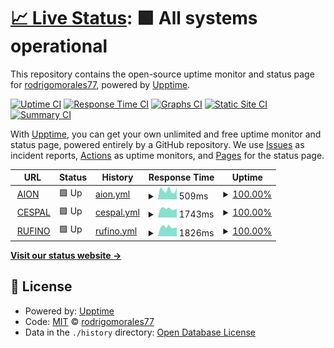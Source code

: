 # [📈 Live Status](https://rodrigomorales77.github.io/aion): <!--live status--> **🟩 All systems operational**

This repository contains the open-source uptime monitor and status page for [rodrigomorales77](https://rodrigomorales77.github.io/aion), powered by [Upptime](https://github.com/upptime/upptime).

[![Uptime CI](https://github.com/rodrigomorales77/aion/workflows/Uptime%20CI/badge.svg)](https://github.com/rodrigomorales77/aion/actions?query=workflow%3A%22Uptime+CI%22)
[![Response Time CI](https://github.com/rodrigomorales77/aion/workflows/Response%20Time%20CI/badge.svg)](https://github.com/rodrigomorales77/aion/actions?query=workflow%3A%22Response+Time+CI%22)
[![Graphs CI](https://github.com/rodrigomorales77/aion/workflows/Graphs%20CI/badge.svg)](https://github.com/rodrigomorales77/aion/actions?query=workflow%3A%22Graphs+CI%22)
[![Static Site CI](https://github.com/rodrigomorales77/aion/workflows/Static%20Site%20CI/badge.svg)](https://github.com/rodrigomorales77/aion/actions?query=workflow%3A%22Static+Site+CI%22)
[![Summary CI](https://github.com/rodrigomorales77/aion/workflows/Summary%20CI/badge.svg)](https://github.com/rodrigomorales77/aion/actions?query=workflow%3A%22Summary+CI%22)

With [Upptime](https://upptime.js.org), you can get your own unlimited and free uptime monitor and status page, powered entirely by a GitHub repository. We use [Issues](https://github.com/rodrigomorales77/aion/issues) as incident reports, [Actions](https://github.com/rodrigomorales77/aion/actions) as uptime monitors, and [Pages](https://rodrigomorales77.github.io/aion) for the status page.

<!--start: status pages-->
<!-- This summary is generated by Upptime (https://github.com/upptime/upptime) -->
<!-- Do not edit this manually, your changes will be overwritten -->
<!-- prettier-ignore -->
| URL | Status | History | Response Time | Uptime |
| --- | ------ | ------- | ------------- | ------ |
| <img alt="" src="https://favicons.githubusercontent.com/aion.com.ar" height="13"> [AION](https://aion.com.ar) | 🟩 Up | [aion.yml](https://github.com/rodrigomorales77/aion/commits/HEAD/history/aion.yml) | <details><summary><img alt="Response time graph" src="./graphs/aion/response-time-week.png" height="20"> 509ms</summary><br><a href="https://rodrigomorales77.github.io/aion/history/aion"><img alt="Response time 526" src="https://img.shields.io/endpoint?url=https%3A%2F%2Fraw.githubusercontent.com%2Frodrigomorales77%2Faion%2FHEAD%2Fapi%2Faion%2Fresponse-time.json"></a><br><a href="https://rodrigomorales77.github.io/aion/history/aion"><img alt="24-hour response time 650" src="https://img.shields.io/endpoint?url=https%3A%2F%2Fraw.githubusercontent.com%2Frodrigomorales77%2Faion%2FHEAD%2Fapi%2Faion%2Fresponse-time-day.json"></a><br><a href="https://rodrigomorales77.github.io/aion/history/aion"><img alt="7-day response time 509" src="https://img.shields.io/endpoint?url=https%3A%2F%2Fraw.githubusercontent.com%2Frodrigomorales77%2Faion%2FHEAD%2Fapi%2Faion%2Fresponse-time-week.json"></a><br><a href="https://rodrigomorales77.github.io/aion/history/aion"><img alt="30-day response time 538" src="https://img.shields.io/endpoint?url=https%3A%2F%2Fraw.githubusercontent.com%2Frodrigomorales77%2Faion%2FHEAD%2Fapi%2Faion%2Fresponse-time-month.json"></a><br><a href="https://rodrigomorales77.github.io/aion/history/aion"><img alt="1-year response time 526" src="https://img.shields.io/endpoint?url=https%3A%2F%2Fraw.githubusercontent.com%2Frodrigomorales77%2Faion%2FHEAD%2Fapi%2Faion%2Fresponse-time-year.json"></a></details> | <details><summary><a href="https://rodrigomorales77.github.io/aion/history/aion">100.00%</a></summary><a href="https://rodrigomorales77.github.io/aion/history/aion"><img alt="All-time uptime 100.00%" src="https://img.shields.io/endpoint?url=https%3A%2F%2Fraw.githubusercontent.com%2Frodrigomorales77%2Faion%2FHEAD%2Fapi%2Faion%2Fuptime.json"></a><br><a href="https://rodrigomorales77.github.io/aion/history/aion"><img alt="24-hour uptime 100.00%" src="https://img.shields.io/endpoint?url=https%3A%2F%2Fraw.githubusercontent.com%2Frodrigomorales77%2Faion%2FHEAD%2Fapi%2Faion%2Fuptime-day.json"></a><br><a href="https://rodrigomorales77.github.io/aion/history/aion"><img alt="7-day uptime 100.00%" src="https://img.shields.io/endpoint?url=https%3A%2F%2Fraw.githubusercontent.com%2Frodrigomorales77%2Faion%2FHEAD%2Fapi%2Faion%2Fuptime-week.json"></a><br><a href="https://rodrigomorales77.github.io/aion/history/aion"><img alt="30-day uptime 100.00%" src="https://img.shields.io/endpoint?url=https%3A%2F%2Fraw.githubusercontent.com%2Frodrigomorales77%2Faion%2FHEAD%2Fapi%2Faion%2Fuptime-month.json"></a><br><a href="https://rodrigomorales77.github.io/aion/history/aion"><img alt="1-year uptime 100.00%" src="https://img.shields.io/endpoint?url=https%3A%2F%2Fraw.githubusercontent.com%2Frodrigomorales77%2Faion%2FHEAD%2Fapi%2Faion%2Fuptime-year.json"></a></details>
| <img alt="" src="https://favicons.githubusercontent.com/cespal.aion.com.ar" height="13"> [CESPAL](https://cespal.aion.com.ar) | 🟩 Up | [cespal.yml](https://github.com/rodrigomorales77/aion/commits/HEAD/history/cespal.yml) | <details><summary><img alt="Response time graph" src="./graphs/cespal/response-time-week.png" height="20"> 1743ms</summary><br><a href="https://rodrigomorales77.github.io/aion/history/cespal"><img alt="Response time 1770" src="https://img.shields.io/endpoint?url=https%3A%2F%2Fraw.githubusercontent.com%2Frodrigomorales77%2Faion%2FHEAD%2Fapi%2Fcespal%2Fresponse-time.json"></a><br><a href="https://rodrigomorales77.github.io/aion/history/cespal"><img alt="24-hour response time 1737" src="https://img.shields.io/endpoint?url=https%3A%2F%2Fraw.githubusercontent.com%2Frodrigomorales77%2Faion%2FHEAD%2Fapi%2Fcespal%2Fresponse-time-day.json"></a><br><a href="https://rodrigomorales77.github.io/aion/history/cespal"><img alt="7-day response time 1743" src="https://img.shields.io/endpoint?url=https%3A%2F%2Fraw.githubusercontent.com%2Frodrigomorales77%2Faion%2FHEAD%2Fapi%2Fcespal%2Fresponse-time-week.json"></a><br><a href="https://rodrigomorales77.github.io/aion/history/cespal"><img alt="30-day response time 1794" src="https://img.shields.io/endpoint?url=https%3A%2F%2Fraw.githubusercontent.com%2Frodrigomorales77%2Faion%2FHEAD%2Fapi%2Fcespal%2Fresponse-time-month.json"></a><br><a href="https://rodrigomorales77.github.io/aion/history/cespal"><img alt="1-year response time 1770" src="https://img.shields.io/endpoint?url=https%3A%2F%2Fraw.githubusercontent.com%2Frodrigomorales77%2Faion%2FHEAD%2Fapi%2Fcespal%2Fresponse-time-year.json"></a></details> | <details><summary><a href="https://rodrigomorales77.github.io/aion/history/cespal">100.00%</a></summary><a href="https://rodrigomorales77.github.io/aion/history/cespal"><img alt="All-time uptime 100.00%" src="https://img.shields.io/endpoint?url=https%3A%2F%2Fraw.githubusercontent.com%2Frodrigomorales77%2Faion%2FHEAD%2Fapi%2Fcespal%2Fuptime.json"></a><br><a href="https://rodrigomorales77.github.io/aion/history/cespal"><img alt="24-hour uptime 100.00%" src="https://img.shields.io/endpoint?url=https%3A%2F%2Fraw.githubusercontent.com%2Frodrigomorales77%2Faion%2FHEAD%2Fapi%2Fcespal%2Fuptime-day.json"></a><br><a href="https://rodrigomorales77.github.io/aion/history/cespal"><img alt="7-day uptime 100.00%" src="https://img.shields.io/endpoint?url=https%3A%2F%2Fraw.githubusercontent.com%2Frodrigomorales77%2Faion%2FHEAD%2Fapi%2Fcespal%2Fuptime-week.json"></a><br><a href="https://rodrigomorales77.github.io/aion/history/cespal"><img alt="30-day uptime 100.00%" src="https://img.shields.io/endpoint?url=https%3A%2F%2Fraw.githubusercontent.com%2Frodrigomorales77%2Faion%2FHEAD%2Fapi%2Fcespal%2Fuptime-month.json"></a><br><a href="https://rodrigomorales77.github.io/aion/history/cespal"><img alt="1-year uptime 100.00%" src="https://img.shields.io/endpoint?url=https%3A%2F%2Fraw.githubusercontent.com%2Frodrigomorales77%2Faion%2FHEAD%2Fapi%2Fcespal%2Fuptime-year.json"></a></details>
| <img alt="" src="https://favicons.githubusercontent.com/rufino.aion.com.ar" height="13"> [RUFINO](https://rufino.aion.com.ar) | 🟩 Up | [rufino.yml](https://github.com/rodrigomorales77/aion/commits/HEAD/history/rufino.yml) | <details><summary><img alt="Response time graph" src="./graphs/rufino/response-time-week.png" height="20"> 1826ms</summary><br><a href="https://rodrigomorales77.github.io/aion/history/rufino"><img alt="Response time 1865" src="https://img.shields.io/endpoint?url=https%3A%2F%2Fraw.githubusercontent.com%2Frodrigomorales77%2Faion%2FHEAD%2Fapi%2Frufino%2Fresponse-time.json"></a><br><a href="https://rodrigomorales77.github.io/aion/history/rufino"><img alt="24-hour response time 1727" src="https://img.shields.io/endpoint?url=https%3A%2F%2Fraw.githubusercontent.com%2Frodrigomorales77%2Faion%2FHEAD%2Fapi%2Frufino%2Fresponse-time-day.json"></a><br><a href="https://rodrigomorales77.github.io/aion/history/rufino"><img alt="7-day response time 1826" src="https://img.shields.io/endpoint?url=https%3A%2F%2Fraw.githubusercontent.com%2Frodrigomorales77%2Faion%2FHEAD%2Fapi%2Frufino%2Fresponse-time-week.json"></a><br><a href="https://rodrigomorales77.github.io/aion/history/rufino"><img alt="30-day response time 1880" src="https://img.shields.io/endpoint?url=https%3A%2F%2Fraw.githubusercontent.com%2Frodrigomorales77%2Faion%2FHEAD%2Fapi%2Frufino%2Fresponse-time-month.json"></a><br><a href="https://rodrigomorales77.github.io/aion/history/rufino"><img alt="1-year response time 1865" src="https://img.shields.io/endpoint?url=https%3A%2F%2Fraw.githubusercontent.com%2Frodrigomorales77%2Faion%2FHEAD%2Fapi%2Frufino%2Fresponse-time-year.json"></a></details> | <details><summary><a href="https://rodrigomorales77.github.io/aion/history/rufino">100.00%</a></summary><a href="https://rodrigomorales77.github.io/aion/history/rufino"><img alt="All-time uptime 100.00%" src="https://img.shields.io/endpoint?url=https%3A%2F%2Fraw.githubusercontent.com%2Frodrigomorales77%2Faion%2FHEAD%2Fapi%2Frufino%2Fuptime.json"></a><br><a href="https://rodrigomorales77.github.io/aion/history/rufino"><img alt="24-hour uptime 100.00%" src="https://img.shields.io/endpoint?url=https%3A%2F%2Fraw.githubusercontent.com%2Frodrigomorales77%2Faion%2FHEAD%2Fapi%2Frufino%2Fuptime-day.json"></a><br><a href="https://rodrigomorales77.github.io/aion/history/rufino"><img alt="7-day uptime 100.00%" src="https://img.shields.io/endpoint?url=https%3A%2F%2Fraw.githubusercontent.com%2Frodrigomorales77%2Faion%2FHEAD%2Fapi%2Frufino%2Fuptime-week.json"></a><br><a href="https://rodrigomorales77.github.io/aion/history/rufino"><img alt="30-day uptime 100.00%" src="https://img.shields.io/endpoint?url=https%3A%2F%2Fraw.githubusercontent.com%2Frodrigomorales77%2Faion%2FHEAD%2Fapi%2Frufino%2Fuptime-month.json"></a><br><a href="https://rodrigomorales77.github.io/aion/history/rufino"><img alt="1-year uptime 100.00%" src="https://img.shields.io/endpoint?url=https%3A%2F%2Fraw.githubusercontent.com%2Frodrigomorales77%2Faion%2FHEAD%2Fapi%2Frufino%2Fuptime-year.json"></a></details>

<!--end: status pages-->

[**Visit our status website →**](https://rodrigomorales77.github.io/aion)

## 📄 License

- Powered by: [Upptime](https://github.com/upptime/upptime)
- Code: [MIT](./LICENSE) © [rodrigomorales77](https://rodrigomorales77.github.io/aion)
- Data in the `./history` directory: [Open Database License](https://opendatacommons.org/licenses/odbl/1-0/)
